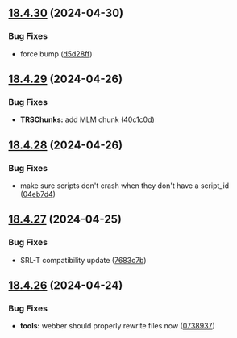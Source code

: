 ## [18.4.30](https://github.com/Torwent/WaspLib/compare/v18.4.29...v18.4.30) (2024-04-30)


### Bug Fixes

* force bump ([d5d28ff](https://github.com/Torwent/WaspLib/commit/d5d28ffade34ec7af27fdf64a4337af9e0fd6323))



## [18.4.29](https://github.com/Torwent/WaspLib/compare/v18.4.28...v18.4.29) (2024-04-26)


### Bug Fixes

* **TRSChunks:** add MLM chunk ([40c1c0d](https://github.com/Torwent/WaspLib/commit/40c1c0da1e8e4f2917b46d32c8b7b2b59cfb1623))



## [18.4.28](https://github.com/Torwent/WaspLib/compare/v18.4.27...v18.4.28) (2024-04-26)


### Bug Fixes

* make sure scripts don't crash when they don't have a script_id ([04eb7d4](https://github.com/Torwent/WaspLib/commit/04eb7d493a799dfab6fc012390a3dd2050ce843b))



## [18.4.27](https://github.com/Torwent/WaspLib/compare/v18.4.26...v18.4.27) (2024-04-25)


### Bug Fixes

* SRL-T compatibility update ([7683c7b](https://github.com/Torwent/WaspLib/commit/7683c7bfb5d36d2a78586250c0de5884564233b4))



## [18.4.26](https://github.com/Torwent/WaspLib/compare/v18.4.25...v18.4.26) (2024-04-24)


### Bug Fixes

* **tools:** webber should properly rewrite files now ([0738937](https://github.com/Torwent/WaspLib/commit/0738937bd9ea85fcc1511c422c393c014c67684d))



